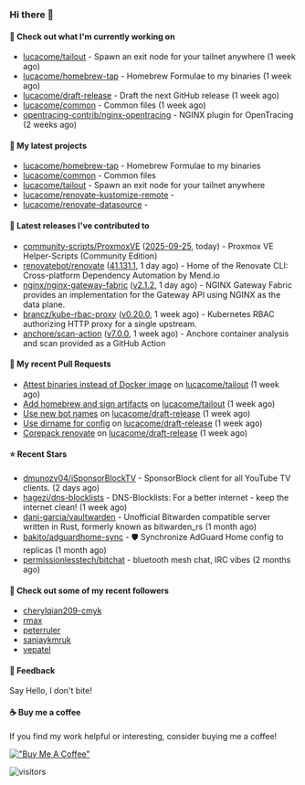 ### Hi there 👋

#### 👷 Check out what I'm currently working on

- [lucacome/tailout](https://github.com/lucacome/tailout) - Spawn an exit node for your tailnet anywhere (1 week ago)
- [lucacome/homebrew-tap](https://github.com/lucacome/homebrew-tap) - Homebrew Formulae to my binaries (1 week ago)
- [lucacome/draft-release](https://github.com/lucacome/draft-release) - Draft the next GitHub release (1 week ago)
- [lucacome/common](https://github.com/lucacome/common) - Common files (1 week ago)
- [opentracing-contrib/nginx-opentracing](https://github.com/opentracing-contrib/nginx-opentracing) - NGINX plugin for OpenTracing (2 weeks ago)

#### 🌱 My latest projects

- [lucacome/homebrew-tap](https://github.com/lucacome/homebrew-tap) - Homebrew Formulae to my binaries
- [lucacome/common](https://github.com/lucacome/common) - Common files
- [lucacome/tailout](https://github.com/lucacome/tailout) - Spawn an exit node for your tailnet anywhere
- [lucacome/renovate-kustomize-remote](https://github.com/lucacome/renovate-kustomize-remote) - 
- [lucacome/renovate-datasource](https://github.com/lucacome/renovate-datasource) - 

#### 🔭 Latest releases I've contributed to

- [community-scripts/ProxmoxVE](https://github.com/community-scripts/ProxmoxVE) ([2025-09-25](https://github.com/community-scripts/ProxmoxVE/releases/tag/2025-09-25), today) - Proxmox VE Helper-Scripts (Community Edition) 
- [renovatebot/renovate](https://github.com/renovatebot/renovate) ([41.131.1](https://github.com/renovatebot/renovate/releases/tag/41.131.1), 1 day ago) - Home of the Renovate CLI: Cross-platform Dependency Automation by Mend.io
- [nginx/nginx-gateway-fabric](https://github.com/nginx/nginx-gateway-fabric) ([v2.1.2](https://github.com/nginx/nginx-gateway-fabric/releases/tag/v2.1.2), 1 day ago) - NGINX Gateway Fabric provides an implementation for the Gateway API using NGINX as the data plane.
- [brancz/kube-rbac-proxy](https://github.com/brancz/kube-rbac-proxy) ([v0.20.0](https://github.com/brancz/kube-rbac-proxy/releases/tag/v0.20.0), 1 week ago) - Kubernetes RBAC authorizing HTTP proxy for a single upstream.
- [anchore/scan-action](https://github.com/anchore/scan-action) ([v7.0.0](https://github.com/anchore/scan-action/releases/tag/v7.0.0), 1 week ago) - Anchore container analysis and scan provided as a GitHub Action

#### 🔨 My recent Pull Requests

- [Attest binaries instead of Docker image](https://github.com/lucacome/tailout/pull/37) on [lucacome/tailout](https://github.com/lucacome/tailout) (1 week ago)
- [Add homebrew and sign artifacts](https://github.com/lucacome/tailout/pull/34) on [lucacome/tailout](https://github.com/lucacome/tailout) (1 week ago)
- [Use new bot names](https://github.com/lucacome/draft-release/pull/656) on [lucacome/draft-release](https://github.com/lucacome/draft-release) (1 week ago)
- [Use dirname for config](https://github.com/lucacome/draft-release/pull/655) on [lucacome/draft-release](https://github.com/lucacome/draft-release) (1 week ago)
- [Corepack renovate](https://github.com/lucacome/draft-release/pull/654) on [lucacome/draft-release](https://github.com/lucacome/draft-release) (1 week ago)

#### ⭐ Recent Stars

- [dmunozv04/iSponsorBlockTV](https://github.com/dmunozv04/iSponsorBlockTV) - SponsorBlock client for all YouTube TV clients. (2 days ago)
- [hagezi/dns-blocklists](https://github.com/hagezi/dns-blocklists) - DNS-Blocklists: For a better internet - keep the internet clean! (1 week ago)
- [dani-garcia/vaultwarden](https://github.com/dani-garcia/vaultwarden) - Unofficial Bitwarden compatible server written in Rust, formerly known as bitwarden_rs (1 month ago)
- [bakito/adguardhome-sync](https://github.com/bakito/adguardhome-sync) - 🛡️ Synchronize AdGuard Home config to replicas (1 month ago)
- [permissionlesstech/bitchat](https://github.com/permissionlesstech/bitchat) - bluetooth mesh chat, IRC vibes (2 months ago)

#### 👯 Check out some of my recent followers

- [cherylqian209-cmyk](https://github.com/cherylqian209-cmyk)
- [rmax](https://github.com/rmax)
- [peterruler](https://github.com/peterruler)
- [sanjaykmruk](https://github.com/sanjaykmruk)
- [vepatel](https://github.com/vepatel)

#### 💬 Feedback

Say Hello, I don't bite!

#### ☕ Buy me a coffee

If you find my work helpful or interesting, consider buying me a coffee!

[!["Buy Me A Coffee"](https://www.buymeacoffee.com/assets/img/custom_images/orange_img.png)](https://www.buymeacoffee.com/lucacome)

![visitors](https://visitor-badge.laobi.icu/badge?page_id=lucacome.visitor-badge)
#

